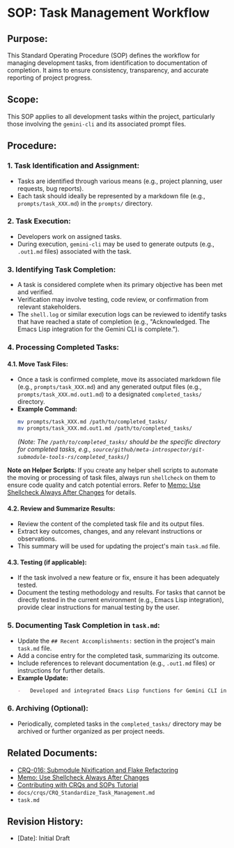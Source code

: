 # SOP: Task Management Workflow

## Purpose:
This Standard Operating Procedure (SOP) defines the workflow for managing development tasks, from identification to documentation of completion. It aims to ensure consistency, transparency, and accurate reporting of project progress.

## Scope:
This SOP applies to all development tasks within the project, particularly those involving the `gemini-cli` and its associated prompt files.

## Procedure:

### 1. Task Identification and Assignment:
- Tasks are identified through various means (e.g., project planning, user requests, bug reports).
- Each task should ideally be represented by a markdown file (e.g., `prompts/task_XXX.md`) in the `prompts/` directory.

### 2. Task Execution:
- Developers work on assigned tasks.
- During execution, `gemini-cli` may be used to generate outputs (e.g., `.out1.md` files) associated with the task.

### 3. Identifying Task Completion:
- A task is considered complete when its primary objective has been met and verified.
- Verification may involve testing, code review, or confirmation from relevant stakeholders.
- The `shell.log` or similar execution logs can be reviewed to identify tasks that have reached a state of completion (e.g., "Acknowledged. The Emacs Lisp integration for the Gemini CLI is complete.").

### 4. Processing Completed Tasks:

#### 4.1. Move Task Files:
- Once a task is confirmed complete, move its associated markdown file (e.g., `prompts/task_XXX.md`) and any generated output files (e.g., `prompts/task_XXX.md.out1.md`) to a designated `completed_tasks/` directory.
- **Example Command:**
  ```bash
  mv prompts/task_XXX.md /path/to/completed_tasks/
  mv prompts/task_XXX.md.out1.md /path/to/completed_tasks/
  ```
  *(Note: The `/path/to/completed_tasks/` should be the specific directory for completed tasks, e.g., `source/github/meta-introspector/git-submodule-tools-rs/completed_tasks/`)*

**Note on Helper Scripts**: If you create any helper shell scripts to automate the moving or processing of task files, always run `shellcheck` on them to ensure code quality and catch potential errors. Refer to [Memo: Use Shellcheck Always After Changes](../../docs/memos/Shellcheck_Always_After_Changes.md) for details.

#### 4.2. Review and Summarize Results:
- Review the content of the completed task file and its output files.
- Extract key outcomes, changes, and any relevant instructions or observations.
- This summary will be used for updating the project's main `task.md` file.

#### 4.3. Testing (if applicable):
- If the task involved a new feature or fix, ensure it has been adequately tested.
- Document the testing methodology and results. For tasks that cannot be directly tested in the current environment (e.g., Emacs Lisp integration), provide clear instructions for manual testing by the user.

### 5. Documenting Task Completion in `task.md`:
- Update the `## Recent Accomplishments:` section in the project's main `task.md` file.
- Add a concise entry for the completed task, summarizing its outcome.
- Include references to relevant documentation (e.g., `.out1.md` files) or instructions for further details.
- **Example Update:**
  ```markdown
  -   Developed and integrated Emacs Lisp functions for Gemini CLI interaction, enabling interactive commands and automated task processing within Emacs. (See prompts/task_001_emacs_lisp.md.out1.md for details and usage instructions).
  ```

### 6. Archiving (Optional):
- Periodically, completed tasks in the `completed_tasks/` directory may be archived or further organized as per project needs.

## Related Documents:
- [CRQ-016: Submodule Nixification and Flake Refactoring](docs/crqs/CRQ_016_Submodule_Nixification.md)
- [Memo: Use Shellcheck Always After Changes](docs/memos/Shellcheck_Always_After_Changes.md)
- [Contributing with CRQs and SOPs Tutorial](docs/tutorials/Contributing_with_CRQs_and_SOPs.md)
- `docs/crqs/CRQ_Standardize_Task_Management.md`
- `task.md`

## Revision History:
- [Date]: Initial Draft
